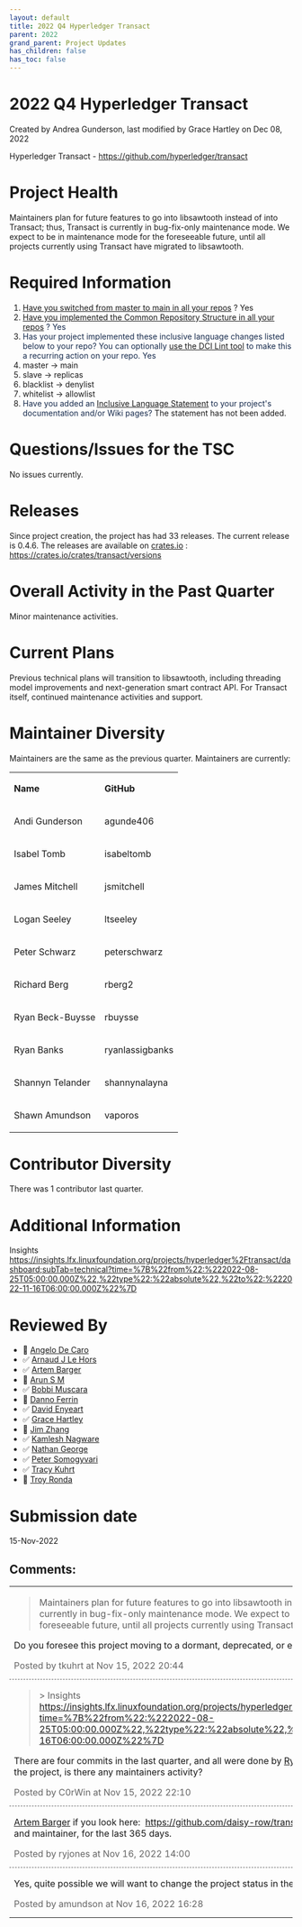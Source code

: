 ```yaml
---
layout: default
title: 2022 Q4 Hyperledger Transact
parent: 2022
grand_parent: Project Updates
has_children: false
has_toc: false
---
```


# 2022 Q4 Hyperledger Transact

Created by Andrea Gunderson, last modified by Grace Hartley on Dec 08, 2022

<span style="letter-spacing: 0.0px;"> Hyperledger Transact -
<a href="https://github.com/hyperledger/transact" class="external-link" rel="nofollow">https://github.com/hyperledger/transact</a></span>

# Project Health

Maintainers plan for future features to go into libsawtooth instead of
into Transact; thus, Transact is currently in bug-fix-only maintenance
mode. We expect to be in maintenance mode for the foreseeable future,
until all projects currently using Transact have migrated to
libsawtooth.

# Required Information

1.  <span style="color: rgb(68,68,68);"> <a href="https://wiki.hyperledger.org/display/TSC/Projects+have+two+quarters+to+comply+with+common+repo+structure?focusedCommentId=41591637#comment-41591637" rel="nofollow">Have you switched from master to main in all your
repos</a> </span> <span style="letter-spacing: 0.0px;">? Yes</span>
2.  <span class="placeholder-inline-tasks" style="color: rgb(23,43,77);text-decoration: none;"> <span style="color: rgb(68,68,68);">
<a href="https://tsc.hyperledger.org/repository-structure.html" class="external-link" rel="nofollow">Have you implemented the Common
Repository Structure in all your repos</a> </span> </span> <span style="color: rgb(23,43,77);text-decoration: none;">? Yes</span>
3.  <span style="color: rgb(23,43,77);text-decoration: none;"> <span style="color: rgb(23,43,77);">Has your project implemented these
inclusive language changes listed below to your repo? You can
optionally
<a href="https://github.com/petermetz/gh-action-dci-lint#usage" class="external-link" rel="nofollow">use the DCI Lint tool</a> to
make this a recurring action on your repo. Yes</span> </span>
1.  master → main
2.  slave → replicas
3.  blacklist → denylist
4.  whitelist → allowlist
4.  <span style="color: rgb(23,43,77);text-decoration: none;"> <span style="color: rgb(23,43,77);">Have you added an <a href="https://wiki.hyperledger.org/display/TSC/Inclusive+Language+Example" rel="nofollow">Inclusive Language Statement</a> to your project's
documentation and/or Wiki pages? </span> </span> The statement has
not been added. <span style="color: rgb(23,43,77);text-decoration: none;"> <span style="color: rgb(23,43,77);"></span> </span>

# Questions/Issues for the TSC

No issues currently.

# Releases

Since project creation, the project has had 33 releases. The current
release is 0.4.6. The releases are available on
<a href="http://crates.io" class="external-link" rel="nofollow">crates.io</a> :
<a href="https://crates.io/crates/transact/versions" class="external-link" rel="nofollow"><span>https://crates.io/crates/transact/versions</span></a>

# Overall Activity in the Past Quarter

Minor maintenance activities.

# Current Plans

Previous technical plans will transition to libsawtooth, including
threading model improvements and next-generation smart contract API. For
Transact itself, continued maintenance activities and support.

# Maintainer Diversity

Maintainers are the same as the previous quarter. Maintainers are
currently:

<table class="confluenceTable">
<tbody>
<tr class="odd">
<td class="confluenceTd"><p><strong>Name</strong></p></td>
<td class="confluenceTd"><p><strong>GitHub</strong></p></td>
</tr>
<tr class="even">
<td class="confluenceTd"><p><span>Andi Gunderson </span></p></td>
<td class="confluenceTd"><p><span>agunde406 </span></p></td>
</tr>
<tr class="odd">
<td class="confluenceTd"><p><span>Isabel Tomb </span></p></td>
<td class="confluenceTd"><p><span>isabeltomb </span></p></td>
</tr>
<tr class="even">
<td class="confluenceTd"><p><span>James Mitchell </span></p></td>
<td class="confluenceTd"><p><span>jsmitchell </span></p></td>
</tr>
<tr class="odd">
<td class="confluenceTd"><p><span>Logan Seeley </span></p></td>
<td class="confluenceTd"><p><span>ltseeley </span></p></td>
</tr>
<tr class="even">
<td class="confluenceTd"><p><span>Peter Schwarz </span></p></td>
<td class="confluenceTd"><p><span>peterschwarz </span></p></td>
</tr>
<tr class="odd">
<td class="confluenceTd"><p><span>Richard Berg </span></p></td>
<td class="confluenceTd"><p><span>rberg2 </span></p></td>
</tr>
<tr class="even">
<td class="confluenceTd"><p><span>Ryan Beck-Buysse </span></p></td>
<td class="confluenceTd"><p><span>rbuysse </span></p></td>
</tr>
<tr class="odd">
<td class="confluenceTd"><p><span>Ryan Banks </span></p></td>
<td class="confluenceTd"><p><span>ryanlassigbanks </span></p></td>
</tr>
<tr class="even">
<td class="confluenceTd"><p><span>Shannyn Telander </span></p></td>
<td class="confluenceTd"><p><span>shannynalayna </span></p></td>
</tr>
<tr class="odd">
<td class="confluenceTd"><p><span>Shawn Amundson </span></p></td>
<td class="confluenceTd"><p><span>vaporos </span></p></td>
</tr>
</tbody>
</table>

# Contributor Diversity

There was 1 contributor last quarter.

# Additional Information

Insights <a href="https://insights.lfx.linuxfoundation.org/projects/hyperledger%2Ftransact/dashboard;subTab=technical?time=%7B%22from%22:%222022-08-25T05:00:00.000Z%22,%22type%22:%22absolute%22,%22to%22:%222022-11-16T06:00:00.000Z%22%7D" class="external-link" rel="nofollow"><span>https://insights.lfx.linuxfoundation.org/projects/hyperledger%2Ftransact/dashboard;subTab=technical?time=%7B%22from%22:%222022-08-25T05:00:00.000Z%22,%22type%22:%22absolute%22,%22to%22:%222022-11-16T06:00:00.000Z%22%7D</span></a>  

# Reviewed By

-   🔲 <span class="placeholder-inline-tasks">
<a href="https://wiki.hyperledger.org/display/~angelo.decaro" class="confluence-userlink user-mention" data-username="angelo.decaro" data-linked-resource-id="16327529" data-linked-resource-version="1" data-linked-resource-type="userinfo" data-base-url="https://wiki.hyperledger.org">Angelo De Caro</a></span>
-   ✅ <span class="placeholder-inline-tasks">
<a href="https://wiki.hyperledger.org/display/~lehors" class="confluence-userlink user-mention" data-username="lehors" data-linked-resource-id="2394240" data-linked-resource-version="1" data-linked-resource-type="userinfo" data-base-url="https://wiki.hyperledger.org">Arnaud J Le Hors</a></span>
-   ✅ <span class="placeholder-inline-tasks">
<a href="https://wiki.hyperledger.org/display/~C0rWin" class="confluence-userlink user-mention" data-username="C0rWin" data-linked-resource-id="13865321" data-linked-resource-version="1" data-linked-resource-type="userinfo" data-base-url="https://wiki.hyperledger.org">Artem Barger</a></span>
-   🔲 <span class="placeholder-inline-tasks">
<a href="https://wiki.hyperledger.org/display/~arsulegai" class="confluence-userlink user-mention" data-username="arsulegai" data-linked-resource-id="6427759" data-linked-resource-version="2" data-linked-resource-type="userinfo" data-base-url="https://wiki.hyperledger.org">Arun S M</a> </span>
-   ✅ <span class="placeholder-inline-tasks">
<a href="https://wiki.hyperledger.org/display/~Bobbijn" class="confluence-userlink user-mention" data-username="Bobbijn" data-linked-resource-id="2393198" data-linked-resource-version="2" data-linked-resource-type="userinfo" data-base-url="https://wiki.hyperledger.org">Bobbi Muscara</a></span>
-   🔲 <span class="placeholder-inline-tasks">
<a href="https://wiki.hyperledger.org/display/~shemnon" class="confluence-userlink user-mention" data-username="shemnon" data-linked-resource-id="20022118" data-linked-resource-version="2" data-linked-resource-type="userinfo" data-base-url="https://wiki.hyperledger.org">Danno Ferrin</a>  </span>
-   ✅ <span class="placeholder-inline-tasks">
<a href="https://wiki.hyperledger.org/display/~denyeart" class="confluence-userlink user-mention" data-username="denyeart" data-linked-resource-id="2392864" data-linked-resource-version="1" data-linked-resource-type="userinfo" data-base-url="https://wiki.hyperledger.org">David Enyeart</a></span>
-   ✅ <span class="placeholder-inline-tasks">
<a href="https://wiki.hyperledger.org/display/~grace.hartley" class="confluence-userlink user-mention" data-username="grace.hartley" data-linked-resource-id="16324128" data-linked-resource-version="1" data-linked-resource-type="userinfo" data-base-url="https://wiki.hyperledger.org">Grace Hartley</a></span>
-   🔲 <span class="placeholder-inline-tasks">
<a href="https://wiki.hyperledger.org/display/~jimthematrix" class="confluence-userlink user-mention" data-username="jimthematrix" data-linked-resource-id="58854075" data-linked-resource-version="1" data-linked-resource-type="userinfo" data-base-url="https://wiki.hyperledger.org">Jim Zhang</a> </span>
-   ✅ <span class="placeholder-inline-tasks">
<a href="https://wiki.hyperledger.org/display/~knagware9" class="confluence-userlink user-mention" data-username="knagware9" data-linked-resource-id="2393468" data-linked-resource-version="1" data-linked-resource-type="userinfo" data-base-url="https://wiki.hyperledger.org">Kamlesh Nagware</a></span>
-   ✅ <span class="placeholder-inline-tasks">
<a href="https://wiki.hyperledger.org/display/~nage" class="confluence-userlink user-mention" data-username="nage" data-linked-resource-id="2393038" data-linked-resource-version="1" data-linked-resource-type="userinfo" data-base-url="https://wiki.hyperledger.org">Nathan George</a></span>
-   ✅ <span class="placeholder-inline-tasks">
<a href="https://wiki.hyperledger.org/display/~gl7doqu97svck56tzyjzzhxj" class="confluence-userlink user-mention" data-username="gl7doqu97svck56tzyjzzhxj" data-linked-resource-id="24779271" data-linked-resource-version="1" data-linked-resource-type="userinfo" data-base-url="https://wiki.hyperledger.org">Peter Somogyvari</a></span>
-   ✅ <span class="placeholder-inline-tasks">
<a href="https://wiki.hyperledger.org/display/~tkuhrt" class="confluence-userlink user-mention" data-username="tkuhrt" data-linked-resource-id="1180151" data-linked-resource-version="2" data-linked-resource-type="userinfo" data-base-url="https://wiki.hyperledger.org">Tracy Kuhrt</a> </span>
-   🔲 <span class="placeholder-inline-tasks">
<a href="https://wiki.hyperledger.org/display/~troyronda" class="confluence-userlink user-mention" data-username="troyronda" data-linked-resource-id="9110618" data-linked-resource-version="2" data-linked-resource-type="userinfo" data-base-url="https://wiki.hyperledger.org">Troy Ronda</a> </span>

# <span class="placeholder-inline-tasks">Submission date </span>

<span class="placeholder-inline-tasks"> 15-Nov-2022 </span>



## Comments:

<table data-border="0" width="100%">
<colgroup>
<col style="width: 100%" />
</colgroup>
<tbody>
<tr class="odd">
<td><span id="comment-78022019"></span>
<blockquote>
<p><span>Maintainers plan for future features to go into libsawtooth
instead of into Transact; thus, Transact is currently in bug-fix-only
maintenance mode. We expect to be in maintenance mode for the
foreseeable future, until all projects currently using Transact have
migrated to libsawtooth. </span></p>
</blockquote>
<p><span>Do you foresee this project moving to a dormant, deprecated, or
end of life stage in the near future? </span></p>
<div class="smallfont" data-align="left" style="color: #666666; width: 98%; margin-bottom: 10px;">
 Posted by tkuhrt at Nov
15, 2022 20:44 </div ></td>
</tr>
<tr class="even">
<td style="border-top: 1px dashed #666666"><span id="comment-78022022"></span>
<blockquote>
<p>&gt; Insights <a href="https://insights.lfx.linuxfoundation.org/projects/hyperledger%2Ftransact/dashboard;subTab=technical?time=%7B%22from%22:%222022-08-25T05:00:00.000Z%22,%22type%22:%22absolute%22,%22to%22:%222022-11-16T06:00:00.000Z%22%7D" class="external-link" rel="nofollow"><span>https://insights.lfx.linuxfoundation.org/projects/hyperledger%2Ftransact/dashboard;subTab=technical?time=%7B%22from%22:%222022-08-25T05:00:00.000Z%22,%22type%22:%22absolute%22,%22to%22:%222022-11-16T06:00:00.000Z%22%7D</span></a></p>
</blockquote>
<p>There are four commits in the last quarter, and all were done by <a href="https://wiki.hyperledger.org/display/~ryjones" class="confluence-userlink user-mention current-user-mention" data-username="ryjones" data-linked-resource-id="1180149" data-linked-resource-version="2" data-linked-resource-type="userinfo" data-base-url="https://wiki.hyperledger.org">Ry Jones</a> I wonder about
the health status of the project, is there any maintainers activity?</p>
<div class="smallfont" data-align="left" style="color: #666666; width: 98%; margin-bottom: 10px;">
Posted by C0rWin at Nov
15, 2022 22:10 </div ></td>
</tr>
<tr class="odd">
<td style="border-top: 1px dashed #666666"><span id="comment-78022046"></span>
<p><a href="https://wiki.hyperledger.org/display/~C0rWin" class="confluence-userlink user-mention" data-username="C0rWin" data-linked-resource-id="13865321" data-linked-resource-version="1" data-linked-resource-type="userinfo" data-base-url="https://wiki.hyperledger.org">Artem Barger</a> if you
look here:  <a href="https://github.com/daisy-row/transact-logs" class="external-link" rel="nofollow">https://github.com/daisy-row/transact-logs</a>  you can
see all actions, by repo and maintainer, for the last 365 days.</p>
<div class="smallfont" data-align="left" style="color: #666666; width: 98%; margin-bottom: 10px;">
Posted by ryjones at Nov 16, 2022 14:00 </div ></td>
</tr>
<tr class="even">
<td style="border-top: 1px dashed #666666"><span id="comment-78022051"></span>
<p>Yes, quite possible we will want to change the project status in the
next quarter.</p>
<div class="smallfont" data-align="left" style="color: #666666; width: 98%; margin-bottom: 10px;">
Posted by amundson at Nov 16, 2022 16:28 </div ></td>
</tr>
</tbody>
</table>




